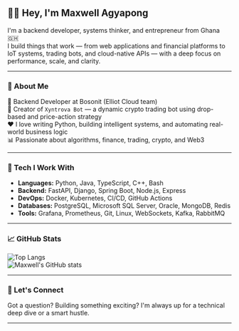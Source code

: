 ## 👋🏾 Hey, I'm Maxwell Agyapong

I'm a backend developer, systems thinker, and entrepreneur from Ghana 🇬🇭  
I build things that work — from web applications and financial platforms to IoT systems, trading bots, and cloud-native APIs — with a deep focus on performance, scale, and clarity.

---

### 🚀 About Me

💼 Backend Developer at Bosonit (Elliot Cloud team)  
🤖 Creator of `Xyntrova Bot` — a dynamic crypto trading bot using drop-based and price-action strategy  
❤️ I love writing Python, building intelligent systems, and automating real-world business logic  
📊 Passionate about algorithms, finance, trading, crypto, and Web3  

---

### 🧱 Tech I Work With

- **Languages:** Python, Java, TypeScript, C++, Bash  
- **Backend:** FastAPI, Django, Spring Boot, Node.js, Express  
- **DevOps:** Docker, Kubernetes, CI/CD, GitHub Actions  
- **Databases:** PostgreSQL, Microsoft SQL Server, Oracle, MongoDB, Redis  
- **Tools:** Grafana, Prometheus, Git, Linux, WebSockets, Kafka, RabbitMQ  

---

### 📈 GitHub Stats

![Top Langs](https://github-readme-stats.vercel.app/api/top-langs/?username=maxwellagyapong&layout=compact&theme=tokyonight)  
![Maxwell's GitHub stats](https://github-readme-stats.vercel.app/api?username=maxwellagyapong&show_icons=true&theme=tokyonight)

---

### 💬 Let's Connect

Got a question? Building something exciting? I'm always up for a technical deep dive or a smart hustle.

---
